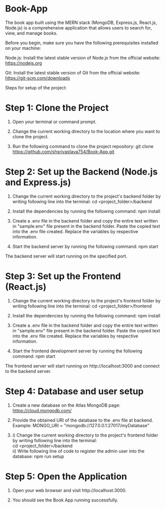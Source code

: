 # Book-App

The book app built using the MERN stack (MongoDB, Express.js, React.js, Node.js) is a comprehensive application that allows users to search for, view, and manage books.

Before you begin, make sure you have the following prerequisites installed on your machine:

Node.js: Install the latest stable version of Node.js from the official website: https://nodejs.org

Git: Install the latest stable version of Git from the official website: https://git-scm.com/downloads

Steps for setup of the project:

# Step 1: Clone the Project
1) Open your terminal or command prompt.

2) Change the current working directory to the location where you want to clone the project.

3) Run the following command to clone the project repository:
   git clone https://github.com/shsrivastava754/Book-App.git

# Step 2: Set up the Backend (Node.js and Express.js)
1) Change the current working directory to the project's backend folder by writing following line into the terminal:
   cd <project_folder>/backend
   
2) Install the dependencies by running the following command:
   npm install

3) Create a .env file in the backend folder and copy the entire text written in "sample.env" file present in the backend folder. Paste the copied text into the       .env file created. Replace the variables by respective information.
   
4) Start the backend server by running the following command:
   npm start

The backend server will start running on the specified port.

# Step 3: Set up the Frontend (React.js)
1) Change the current working directory to the project's frontend folder by writing following line into the terminal:
   cd <project_folder>/frontend

2) Install the dependencies by running the following command:
   npm install

3) Create a .env file in the backend folder and copy the entire text written in "sample.env" file present in the backend folder. Paste the copied text into the       .env file created. Replace the variables by respective information.

4) Start the frontend development server by running the following command:
   npm start

The frontend server will start running on http://localhost:3000 and connect to the backend server.

# Step 4: Database and user setup
1) Create a new database on the Atlas MongoDB page: https://cloud.mongodb.com/

2) Provide the obtained URI of the database to the .env file at backend.
   Example: MONGO_URI = "mongodb://127.0.0.1:27017/myDatabase"

3) i) Change the current working directory to the project's frontend folder by writing following line into the terminal:<br>
      cd <project_folder>/backend <br>
   ii) Write following line of code to register the admin user into the database:
      npm run setup
   
# Step 5: Open the Application
1) Open your web browser and visit http://localhost:3000.

2) You should see the Book App running successfully.
